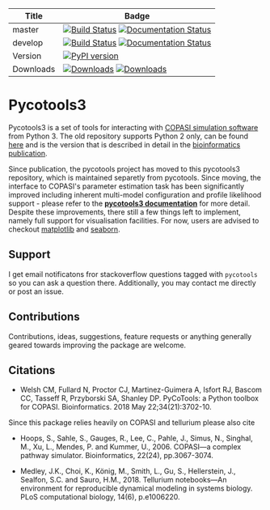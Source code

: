 | Title | Badge |
|-------|-------|
| master        | [![Build Status](https://travis-ci.org/CiaranWelsh/pycotools3.svg?branch=master)](https://travis-ci.org/CiaranWelsh/pycotools3)   [![Documentation Status](https://readthedocs.org/projects/pycotools3/badge/?version=master)](https://pycotools3.readthedocs.io/en/latest/?badge=master)| 
| develop | [![Build Status](https://travis-ci.org/CiaranWelsh/pycotools3.svg?branch=develop)](https://travis-ci.org/CiaranWelsh/pycotools3) [![Documentation Status](https://readthedocs.org/projects/pycotools3/badge/?version=develop)](https://pycotools3.readthedocs.io/en/latest/?badge=develop)|
|Version|[![PyPI version](https://badge.fury.io/py/pycotools3.svg)](https://badge.fury.io/py/pycotools3)|
| Downloads | [![Downloads](https://pepy.tech/badge/pycotools3)](https://pepy.tech/project/pycotools3) [![Downloads](https://pepy.tech/badge/pycotools3/month)](https://pepy.tech/project/pycotools3)|

# Pycotools3

Pycotools3 is a set of tools for interacting with [COPASI simulation software](http://copasi.org/) from Python 3. The old repository supports Python 2 only, can be found [here](https://github.com/CiaranWelsh/pycotools) and is the version that is described in detail in the [bioinformatics publication](https://academic.oup.com/bioinformatics/advance-article/doi/10.1093/bioinformatics/bty409/5001390). 

Since publication, the pycotools project has moved to this pycotools3 repository, which is maintained separetly from pycotools. Since moving, the interface to COPASI's parameter estimation task has been significantly improved including inherent multi-model configuration and profile likelihood support - please refer to the **[pycotools3 documentation](http://pycotools3.readthedocs.io/en/latest/)** for more detail. Despite these improvements, there still a few things left to implement, namely full support for visualisation facilities.  For now, users are advised to checkout [matplotlib](https://matplotlib.org/contents.html) and [seaborn](https://seaborn.pydata.org/).

## Support 
I get email notificatons fror stackoverflow questions tagged with `pycotools` so you can ask a question there. Additionally, you may contact me directly or post an issue.

## Contributions
Contributions, ideas, suggestions, feature requests or anything generally geared towards improving the package are welcome. 

## Citations
- Welsh CM, Fullard N, Proctor CJ, Martinez-Guimera A, Isfort RJ, Bascom CC, Tasseff R, Przyborski SA, Shanley DP. PyCoTools: a Python toolbox for COPASI. Bioinformatics. 2018 May 22;34(21):3702-10.

Since this package relies heavily on COPASI and tellurium please also cite 

- Hoops, S., Sahle, S., Gauges, R., Lee, C., Pahle, J., Simus, N., Singhal, M., Xu, L., Mendes, P. and Kummer, U., 2006. COPASI—a complex pathway simulator. Bioinformatics, 22(24), pp.3067-3074.


- Medley, J.K., Choi, K., König, M., Smith, L., Gu, S., Hellerstein, J., Sealfon, S.C. and Sauro, H.M., 2018. Tellurium notebooks—An environment for reproducible dynamical modeling in systems biology. PLoS computational biology, 14(6), p.e1006220.


